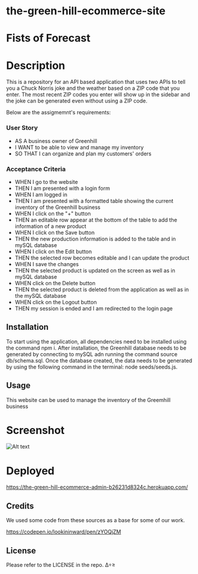 # the-green-hill-ecommerce-site

# Fists of Forecast

# Description

This is a repository for an API based application that uses two APIs to tell you a Chuck Norris joke and the weather based on a ZIP code that you enter. The most recent ZIP codes you enter will show up in the sidebar and the joke can be generated even without using a ZIP code.

Below are the assigmemnt's requirements:

### User Story

* AS A business owner of Greenhill
* I WANT to be able to view and manage my inventory
* SO THAT I can organize and plan my customers' orders

### Acceptance Criteria

* WHEN I go to the website
* THEN I am presented with a login form
* WHEN I am logged in
* THEN I am presented with a formatted table showing the current inventory of the Greenhill business
* WHEN I click on the "+" button
* THEN an editable row appear at the bottom of the table to add the information of a new product
* WHEN I click on the Save button
* THEN the new production information is added to the table and in mySQL database
* WHEN I click on the Edit button
* THEN the selected row becomes editable and I can update the product
* WHEN I save the changes
* THEN the selected product is updated on the screen as well as in mySQL database
* WHEN click on the Delete button
* THEN the selected product is deleted from the application as well as in the mySQL database
* WHEN click on the Logout button
* THEN my session is ended and I am redirected to the login page

## Installation

To start using the application, all dependencies need to be installed using the command npm i.
After installation, the Greenhill database needs to be generated by connecting to mySQL adn running the command source db/schema.sql. Once the database created, the data needs to be generated by using the following command in the terminal: node seeds/seeds.js.

## Usage

This website can be used to manage the inventory of the Greemhill business

# Screenshot

![Alt text](<./assets/images/Fists of Forecast.png>)

# Deployed

https://the-green-hill-ecommerce-admin-b26231d8324c.herokuapp.com/

## Credits

We used some code from these sources as a base for some of our work.

https://codepen.io/lookininward/pen/zYOQjZM



## License

Please refer to the LICENSE in the repo. ∆÷≥
